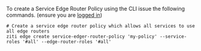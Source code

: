 To create a Service Edge Router Policy using the CLI issue the following commands. (ensure you are [logged in](../../../cli-snippets/login.md))

    # Create a service edge router policy which allows all services to use all edge routers 
    ziti edge create service-edger-router-policy 'my-policy' --service-roles '#all' --edge-router-roles '#all'
